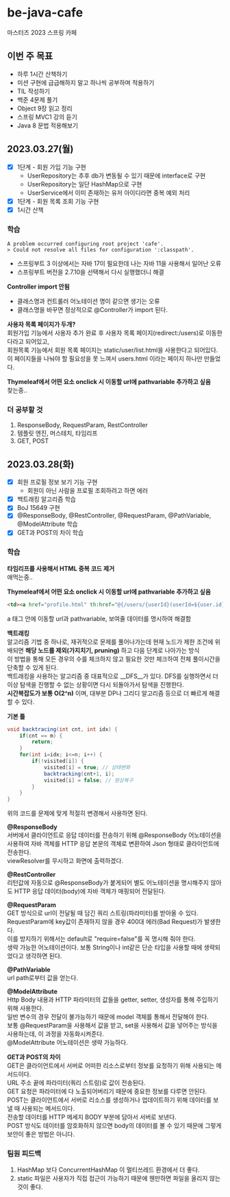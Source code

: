 # be-java-cafe
마스터즈 2023 스프링 카페 

## 이번 주 목표
- 하루 1시간 산책하기
- 미션 구현에 급급해하지 말고 하나씩 공부하며 적용하기
- TIL 작성하기
- 백준 4문제 풀기
- Object 9장 읽고 정리
- 스프링 MVC1 강의 듣기
- Java 8 문법 적용해보기

## 2023.03.27(월)
- [x] 1단계 - 회원 가입 기능 구현
  - UserRepository는 추후 db가 변동될 수 있기 때문에 interface로 구현
  - UserRepository는 일단 HashMap으로 구현
  - UserService에서 이미 존재하는 유저 아이디라면 중복 예외 처리
- [x] 1단계 - 회원 목록 조회 기능 구현
- [x] 1시간 산책

### 학습
```
A problem occurred configuring root project 'cafe'.
> Could not resolve all files for configuration ':classpath'.
```
- 스프링부트 3 이상에서는 자바 17이 필요한데 나는 자바 11을 사용해서 일어난 오류
- 스프링부트 버전을 2.7.10을 선택해서 다시 실행했더니 해결    

__Controller import 안됨__    
- 클래스명과 컨트롤러 어노테이션 명이 같으면 생기는 오류
- 클래스명을 바꾸면 정상적으로 @Controller가 import 된다.

__사용자 목록 페이지가 두개?__    
회원가입 기능에서 사용자 추가 완료 후 사용자 목록 페이지(redirect:/users)로 이동한다라고 되어있고,    
회원목록 기능에서 회원 목록 페이지는 static/user/list.html을 사용한다고 되어있다.    
이 페이지들을 나눠야 할 필요성을 못 느껴서 users.html 이라는 페이지 하나만 만들었다.    

__Thymeleaf에서 어떤 요소 onclick 시 이동할 url에 pathvariable 추가하고 싶음__    
찾는중..

### 더 공부할 것
1. ResponseBody, RequestParam, RestController
2. 템플릿 엔진, 머스테치, 타임리프
3. GET, POST

## 2023.03.28(화)
- [x] 회원 프로필 정보 보기 기능 구현
  - 회원이 아닌 사람을 프로필 조회하려고 하면 에러
- [x] 백트래킹 알고리즘 학습
- [x] BoJ 15649 구현
- [x] @ResponseBody, @RestController, @RequestParam, @PathVariable, @ModelAttribute 학습
- [x] GET과 POST의 차이 학습

### 학습
__타임리프를 사용해서 HTML 중복 코드 제거__    
애먹는중..    
    
__Thymeleaf에서 어떤 요소 onclick 시 이동할 url에 pathvariable 추가하고 싶음__    
```html
<td><a href="profile.html" th:href="@{/users/{userId}(userId=${user.id})}" th:text="${user.name}"></a></td>
```
a 태그 안에 이동할 url과 pathvariable, 보여줄 데이터를 명시하여 해결함    
    
__백트래킹__    
알고리즘 기법 중 하나로, 재귀적으로 문제를 풀어나가는데 현재 노드가 제한 조건에 위배되면 __해당 노드를 제외(가지치기, pruning)__ 하고 다음 단계로 나아가는 방식    
이 방법을 통해 모든 경우의 수를 체크하지 않고 필요한 것만 체크하여 전체 풀이시간을 단축할 수 있게 된다.    
백트래킹을 사용하는 알고리즘 중 대표적으로 __DFS__가 있다. DFS를 실행하면서 더 이상 탐색을 진행할 수 없는 상황이면 다시 되돌아가서 탐색을 진행한다.         
__시간복잡도가 보통 O(2^n)__ 이며, 대부분 DP나 그리디 알고리즘 등으로 더 빠르게 해결할 수 있다.

__기본 틀__    
```java
void backtracing(int cnt, int idx) {
    if(cnt == m) {
        return;
    }
    for(int i=idx; i<=n; i++) {
        if(!visited[i]) {
            visited[i] = true; // 상태변화
            backtracking(cnt+1, i);
            visited[i] = false; // 원상복구
        }
    }
}
```
위의 코드를 문제에 맞게 적절히 변경해서 사용하면 된다.    
    
__@ResponseBody__    
서버에서 클라이언트로 응답 데이터를 전송하기 위해 @ResponseBody 어노테이션을 사용하여 자바 객체를 HTTP 응답 
본문의 객체로 변환하여 Json 형태로 클라이언트에 전송한다.    
viewResolver를 무시하고 화면에 출력하겠다.    

__@RestController__    
리턴값에 자동으로 @ResponseBody가 붙게되어 별도 어노테이션을 명시해주지 않아도 HTTP 
응답 데이터(body)에 자바 객체가 매핑되어 전달된다.    
    
__@RequestParam__    
GET 방식으로 url이 전달될 때 담긴 쿼리 스트링(파라미터)를 받아올 수 있다.    
RequestParam에 key값이 존재하지 않을 경우 400대 에러(Bad Request)가 발생한다.    
이를 방지하기 위해서는 default로 "require=false"를 꼭 명시해 줘야 한다.    
생략 가능한 어노테이션이다. 보통 String이나 int같은 단순 타입을 사용할 때에 생략되었다고 생각하면 된다.    
    
__@PathVariable__    
url path로부터 값을 얻는다.    

__@ModelAttribute__    
Http Body 내용과 HTTP 파라미터의 값들을 getter, setter, 생성자를 통해 주입하기 위해 사용한다.    
일반 변수의 경우 전달이 불가능하기 때문에 model 객체를 통해서 전달해야 한다.    
보통 @RequestParam을 사용해서 값을 받고, set을 사용해서 값을 넣어주는 방식을 사용하는데, 이 과정을 자동화시켜준다.    
@ModelAttribute 어노테이션은 생략 가능하다.    

__GET과 POST의 차이__    
GET은 클라이언트에서 서버로 어떠한 리소스로부터 정보를 요청하기 위해 사용되는 메서드이다.    
URL 주소 끝에 파라미터(쿼리 스트링)로 값이 전송된다.    
GET 요청은 파라미터에 다 노출되어버리기 때문에 중요한 정보를 다루면 안된다.    
POST는 클라이언트에서 서버로 리소스를 생성하거나 업데이트하기 위해 데이터를 보낼 때 사용되는 메서드이다.    
전송할 데이터를 HTTP 메세지 BODY 부분에 담아서 서버로 보낸다.    
POST 방식도 데이터를 암호화하지 않으면 body의 데이터를 볼 수 있기 때문에 그렇게 보안이 좋은 방법은 아니다.    

### 팀원 피드백
1. HashMap 보다 ConcurrentHashMap 이 멀티쓰레드 환경에서 더 좋다.
2. static 파일은 사용자가 직접 접근이 가능하기 때문에 웬만하면 파일을 올리지 않는 것이 좋다.